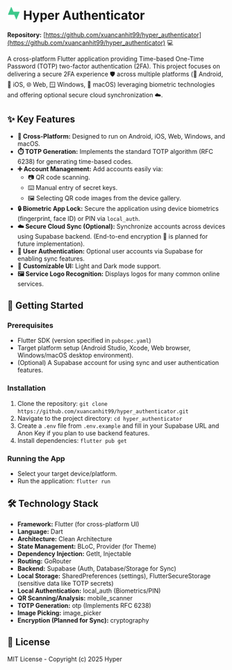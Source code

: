 # <img src="assets/logos/hyper-logo-green-non-bg-alt.png" alt="Hyper Authenticator Logo" width="30"/> Hyper Authenticator

**Repository:** [https://github.com/xuancanhit99/hyper_authenticator](https://github.com/xuancanhit99/hyper_authenticator) 💻

A cross-platform Flutter application providing Time-based One-Time Password (TOTP) two-factor authentication (2FA). This project focuses on delivering a secure 2FA experience 🛡️ across multiple platforms (📱 Android, 🍎 iOS, 🌐 Web, 🪟 Windows, 🍏 macOS) leveraging biometric technologies and offering optional secure cloud synchronization ☁️.

## ✨ Key Features
*   **📱 Cross-Platform:** Designed to run on Android, iOS, Web, Windows, and macOS.
*   **⏱️ TOTP Generation:** Implements the standard TOTP algorithm (RFC 6238) for generating time-based codes.
*   **➕ Account Management:** Add accounts easily via:
    *   📷 QR code scanning.
    *   ⌨️ Manual entry of secret keys.
    *   🖼️ Selecting QR code images from the device gallery.
*   **🔒 Biometric App Lock:** Secure the application using device biometrics (fingerprint, face ID) or PIN via `local_auth`.
*   **☁️ Secure Cloud Sync (Optional):** Synchronize accounts across devices using Supabase backend. (End-to-end encryption 🔐 is planned for future implementation).
*   **👤 User Authentication:** Optional user accounts via Supabase for enabling sync features.
*   **🎨 Customizable UI:** Light and Dark mode support.
*   **🖼️ Service Logo Recognition:** Displays logos for many common online services.

## 🚀 Getting Started

### Prerequisites
*   Flutter SDK (version specified in `pubspec.yaml`)
*   Target platform setup (Android Studio, Xcode, Web browser, Windows/macOS desktop environment).
*   (Optional) A Supabase account for using sync and user authentication features.

### Installation
1.  Clone the repository: `git clone https://github.com/xuancanhit99/hyper_authenticator.git`
2.  Navigate to the project directory: `cd hyper_authenticator`
3.  Create a `.env` file from `.env.example` and fill in your Supabase URL and Anon Key if you plan to use backend features.
4.  Install dependencies: `flutter pub get`

### Running the App
*   Select your target device/platform.
*   Run the application: `flutter run`

## 🛠️ Technology Stack
*   **Framework:** Flutter (for cross-platform UI)
*   **Language:** Dart
*   **Architecture:** Clean Architecture
*   **State Management:** BLoC, Provider (for Theme)
*   **Dependency Injection:** GetIt, Injectable
*   **Routing:** GoRouter
*   **Backend:** Supabase (Auth, Database/Storage for Sync)
*   **Local Storage:** SharedPreferences (settings), FlutterSecureStorage (sensitive data like TOTP secrets)
*   **Local Authentication:** local_auth (Biometrics/PIN)
*   **QR Scanning/Analysis:** mobile_scanner
*   **TOTP Generation:** otp (Implements RFC 6238)
*   **Image Picking:** image_picker
*   **Encryption (Planned for Sync):** cryptography

## 📄 License
MIT License - Copyright (c) 2025 Hyper
